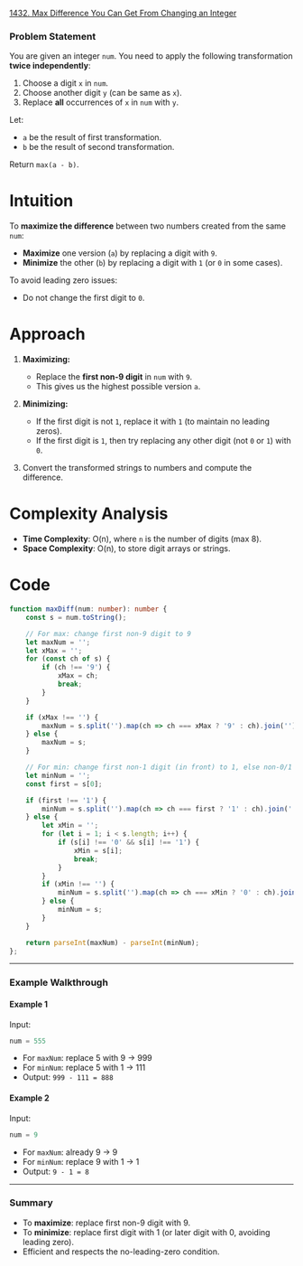 [1432. Max Difference You Can Get From Changing an Integer](https://leetcode.com/problems/max-difference-you-can-get-from-changing-an-integer/)

### Problem Statement

You are given an integer `num`. You need to apply the following transformation **twice independently**:

1. Choose a digit `x` in `num`.
2. Choose another digit `y` (can be same as `x`).
3. Replace **all** occurrences of `x` in `num` with `y`.

Let:
- `a` be the result of first transformation.
- `b` be the result of second transformation.

Return `max(a - b)`.

# Intuition

To **maximize the difference** between two numbers created from the same `num`:
- **Maximize** one version (`a`) by replacing a digit with `9`.
- **Minimize** the other (`b`) by replacing a digit with `1` (or `0` in some cases).

To avoid leading zero issues:
- Do not change the first digit to `0`.

# Approach

1. **Maximizing:**
   - Replace the **first non-9 digit** in `num` with `9`.
   - This gives us the highest possible version `a`.

2. **Minimizing:**
   - If the first digit is not `1`, replace it with `1` (to maintain no leading zeros).
   - If the first digit is `1`, then try replacing any other digit (not `0` or `1`) with `0`.

3. Convert the transformed strings to numbers and compute the difference.

# Complexity Analysis

- **Time Complexity**: O(n), where `n` is the number of digits (max 8).
- **Space Complexity**: O(n), to store digit arrays or strings.

# Code

```typescript
function maxDiff(num: number): number {
    const s = num.toString();

    // For max: change first non-9 digit to 9
    let maxNum = '';
    let xMax = '';
    for (const ch of s) {
        if (ch !== '9') {
            xMax = ch;
            break;
        }
    }

    if (xMax !== '') {
        maxNum = s.split('').map(ch => ch === xMax ? '9' : ch).join('');
    } else {
        maxNum = s;
    }

    // For min: change first non-1 digit (in front) to 1, else non-0/1 to 0
    let minNum = '';
    const first = s[0];

    if (first !== '1') {
        minNum = s.split('').map(ch => ch === first ? '1' : ch).join('');
    } else {
        let xMin = '';
        for (let i = 1; i < s.length; i++) {
            if (s[i] !== '0' && s[i] !== '1') {
                xMin = s[i];
                break;
            }
        }
        if (xMin !== '') {
            minNum = s.split('').map(ch => ch === xMin ? '0' : ch).join('');
        } else {
            minNum = s;
        }
    }

    return parseInt(maxNum) - parseInt(minNum);
};

```

---

### Example Walkthrough

#### Example 1

Input:
```ts
num = 555
```

- For `maxNum`: replace 5 with 9 → 999
- For `minNum`: replace 5 with 1 → 111
- Output: `999 - 111 = 888`

#### Example 2

Input:
```ts
num = 9
```

- For `maxNum`: already 9 → 9
- For `minNum`: replace 9 with 1 → 1
- Output: `9 - 1 = 8`

---

### Summary

- To **maximize**: replace first non-9 digit with 9.
- To **minimize**: replace first digit with 1 (or later digit with 0, avoiding leading zero).
- Efficient and respects the no-leading-zero condition.
